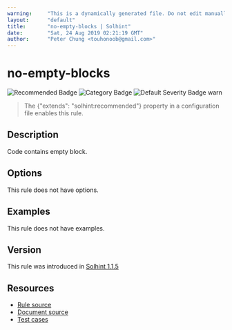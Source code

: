 ```yaml
---
warning:     "This is a dynamically generated file. Do not edit manually."
layout:      "default"
title:       "no-empty-blocks | Solhint"
date:        "Sat, 24 Aug 2019 02:21:19 GMT"
author:      "Peter Chung <touhonoob@gmail.com>"
---
```


# no-empty-blocks
![Recommended Badge](https://img.shields.io/badge/-Recommended-brightgreen)
![Category Badge](https://img.shields.io/badge/-Best%20Practise%20Rules-informational)
![Default Severity Badge warn](https://img.shields.io/badge/Default%20Severity-warn-yellow)
> The {"extends": "solhint:recommended"} property in a configuration file enables this rule.


## Description
Code contains empty block.

## Options
This rule does not have options.

## Examples
This rule does not have examples.

## Version
This rule was introduced in [Solhint 1.1.5](https://github.com/protofire/solhint/tree/v1.1.5)

## Resources
- [Rule source](https://github.com/protofire/solhint/tree/master/lib/rules/best-practises/no-empty-blocks.js)
- [Document source](https://github.com/protofire/solhint/tree/master/docs/rules/best-practises/no-empty-blocks.md)
- [Test cases](https://github.com/protofire/solhint/tree/master/test/rules/best-practises/no-empty-blocks.js)
